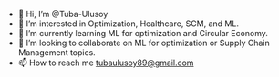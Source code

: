 - 👋 Hi, I’m @Tuba-Ulusoy
- 👀 I’m interested in Optimization, Healthcare, SCM, and ML.
- 🌱 I’m currently learning ML for optimization and Circular Economy.
- 💞️ I’m looking to collaborate on ML for optimization or Supply Chain Management topics.
- 📫 How to reach me tubaulusoy89@gmail.com

<!---
tubaulusoy/tubaulusoy is a ✨ special ✨ repository because its `README.md` (this file) appears on your GitHub profile.
You can click the Preview link to take a look at your changes.
--->
